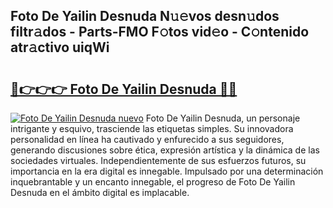 ## Foto De Yailin Desnuda N𝚞𝚎vos desn𝚞dos filtr𝚊dos - Parts-FMO F𝚘tos vid𝚎o - C𝚘ntenido atr𝚊ctivo uiqWi

# <h2><a href="http://mbcfj9h.tromn.icu/?c=Foto+De+Yailin+Desnuda">🔗👉👉👉 Foto De Yailin Desnuda 🔗🔗</a></h2>

[![Foto De Yailin Desnuda nuevo](https://i.imgur.com/pEAQMta.gif)](http://mbcfj9h.tromn.icu/?c=Foto+De+Yailin+Desnuda)
Foto De Yailin Desnuda, un personaje intrigante y esquivo, trasciende las etiquetas simples. Su innovadora personalidad en línea ha cautivado y enfurecido a sus seguidores, generando discusiones sobre ética, expresión artística y la dinámica de las sociedades virtuales. Independientemente de sus esfuerzos futuros, su importancia en la era digital es innegable. Impulsado por una determinación inquebrantable y un encanto innegable, el progreso de Foto De Yailin Desnuda en el ámbito digital es implacable.
